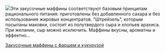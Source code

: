 <!--2025-05-23 14:57:08-->
<div class="yb">
  <div class="rss povarenok"><a href="https://www.povarenok.ru/recipes/show/182699/"><img src="https://www.povarenok.ru/data/cache/2025may/23/32/3177769_78548-640x480.jpg"></a>Эти закусочные маффины соответствуют базовым принципам рационального питания: приготовлены без добавленного сахара и без использования жировых концентратов. &quot;Штрейзель&quot;, которым посыпаны маковки, состоит из полутвердого сыра и хлопьев арахиса. При желании, сыр можно исключить. Маффины вкусны, ароматны и эффектно... <p class="titl"><a href="https://www.povarenok.ru/recipes/show/182699/">Закусочные маффины с фаршем и кукурузой</a></p></div>
</div>
